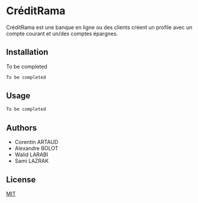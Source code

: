 # CréditRama

CréditRama est une banque en ligne ou des clients créent un profile avec un compte courant et un/des comptes épargnes.


## Installation

To be completed

```bash
To be completed
```

## Usage

```python
To be completed
```

## Authors
- Corentin ARTAUD
- Alexandre BOLOT
- Walid LARABI
- Sami LAZRAK

## License
[MIT](https://choosealicense.com/licenses/mit/)
